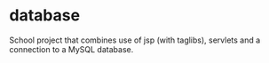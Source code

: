 # database

School project that combines use of jsp (with taglibs), servlets and a connection to a MySQL database.
